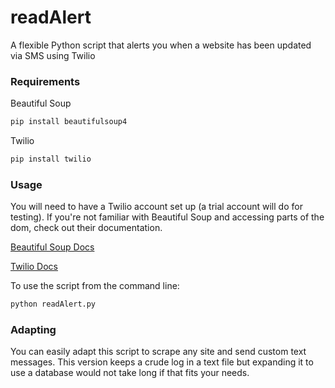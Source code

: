 # readAlert
A flexible Python script that alerts you when a website has been updated via SMS using Twilio

### Requirements
Beautiful Soup
```sh
pip install beautifulsoup4
```

Twilio
```sh
pip install twilio
```

### Usage
You will need to have a Twilio account set up (a trial account will do for testing). If you're not familiar with Beautiful Soup and accessing parts of the dom, check out their documentation.

[Beautiful Soup Docs](http://www.crummy.com/software/BeautifulSoup/bs4/doc/)


[Twilio Docs](https://www.twilio.com/api/)

To use the script from the command line:

```sh
python readAlert.py
```

### Adapting
You can easily adapt this script to scrape any site and send custom text messages.  This version keeps a crude log in a text file but expanding it to use a database would not take long if that fits your needs.